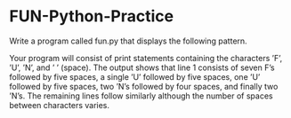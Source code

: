 # FUN-Python-Practice
Write a program called fun.py that displays the following pattern. 

Your program will consist of print statements containing the characters ’F’, ’U’, ’N’, and ’ ’ (space). The output shows that line 1 consists of seven F’s followed by five spaces, a single ’U’ followed by five spaces, one ’U’ followed by five spaces, two ’N’s followed by four spaces, and finally two ’N’s. The remaining lines follow similarly although the number of spaces between characters varies.
